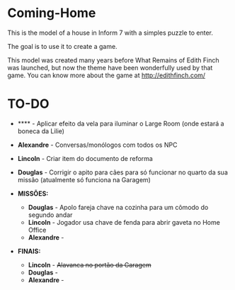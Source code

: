# Coming-Home

This is the model of a house in Inform 7 with a simples puzzle to enter.

The goal is to use it to create a game.

This model was created many years before What Remains of Edith Finch was launched, 
  but now the theme have been wonderfully used by that game.
  You can know more about the game at http://edithfinch.com/

# TO-DO

- **** - Aplicar efeito da vela para iluminar o Large Room (onde estará a boneca da Lilie)

- **Alexandre** - Conversas/monólogos com todos os NPC

- **Lincoln** - Criar item do documento de reforma 

- **Douglas** - Corrigir o apito para cães para só funcionar no quarto da sua missão (atualmente só funciona na Garagem)

- **MISSÕES:**
  - **Douglas** - Apolo fareja chave na cozinha para um cômodo do segundo andar
  - **Lincoln** - Jogador usa chave de fenda para abrir gaveta no Home Office
  - **Alexandre** - 

- **FINAIS:**
  - **Lincoln** - ~~Alavanca no portão da Garagem~~
  - **Douglas** -
  - **Alexandre** - 

